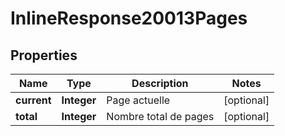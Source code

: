 # InlineResponse20013Pages

## Properties
Name | Type | Description | Notes
------------ | ------------- | ------------- | -------------
**current** | **Integer** | Page actuelle |  [optional]
**total** | **Integer** | Nombre total de pages |  [optional]
